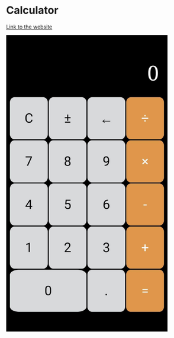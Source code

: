 # Calculator

[Link to the website](https://rohits-calculator.netlify.app/)

<img src="./images/preview.jpg" height="800">
